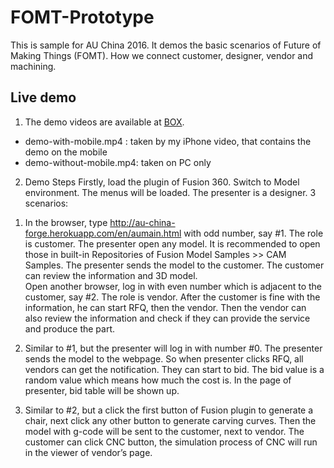 # FOMT-Prototype
This is  sample for AU China 2016. It demos the basic scenarios of Future of Making Things (FOMT). How we connect customer, designer, vendor and machining.

## Live demo
1. The demo videos are available at [BOX](https://autodesk.boxcn.net/s/f1n11j4hkqv5nqmkiqkk1kl4ncevc62m).
  * demo-with-mobile.mp4 : taken by my iPhone video, that contains the demo on the mobile
  * demo-without-mobile.mp4: taken on PC only
2. Demo Steps
  Firstly, load the plugin of Fusion 360. Switch to Model environment. The menus will be loaded. The presenter is a designer. 3 scenarios:
	
  1) In the browser, type http://au-china-forge.herokuapp.com/en/aumain.html with odd number, say #1. The role is customer. The presenter open any model. It is recommended to open those in built-in Repositories of Fusion Model Samples >> CAM Samples.  The presenter sends the model to the customer. The customer can review the information and 3D model.   
  Open another browser, log in with even number which is adjacent to the customer, say #2. The role is vendor. 
  After the customer is fine with the information, he can start RFQ, then the vendor. Then the vendor can also review the information and check if they can provide the service and produce the part.
 
  2)	Similar to #1, but the presenter will log in with number #0. The presenter sends the model to the webpage. So when presenter clicks RFQ, all vendors can get the notification. They can start to bid. The bid value is a random value which means how much the cost is. In the page of presenter, bid table will be shown up.
 
 3) Similar to #2, but a click the first button of Fusion plugin to generate a chair, next click any other button to generate carving curves. Then the model with g-code will be sent to the customer, next to vendor. The customer can click CNC button, the simulation process of CNC will run in the viewer of vendor’s page.    
